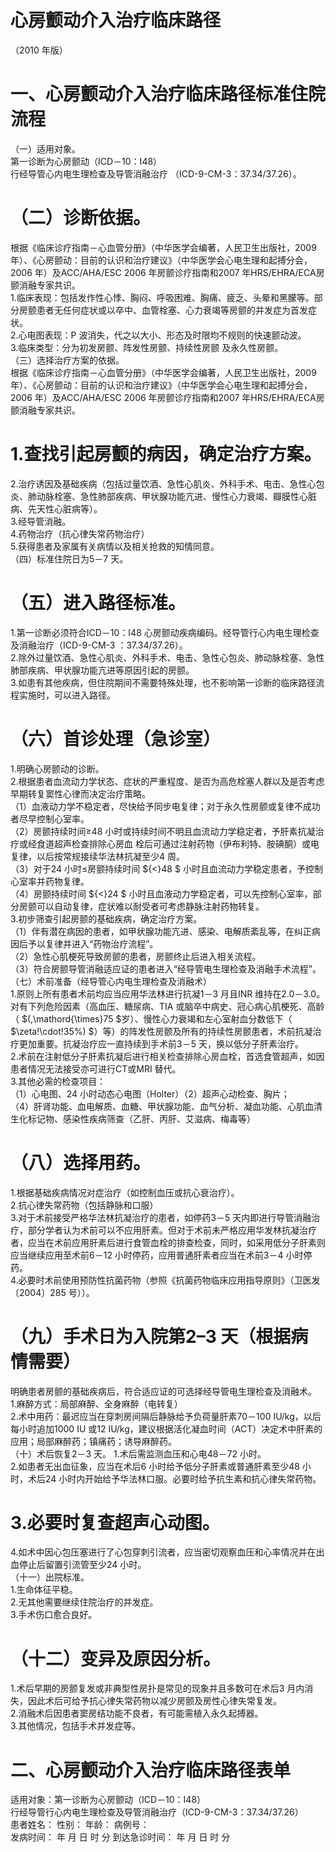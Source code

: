# 心房颤动介入治疗临床路径  
（2010 年版）  
# 一、心房颤动介入治疗临床路径标准住院流程  
（一）适用对象。  
第一诊断为心房颤动（ICD－10：I48）  
行经导管心内电生理检查及导管消融治疗 （ICD-9-CM-3：37.34/37.26）。  
# （二）诊断依据。  
根据《临床诊疗指南－心血管分册》（中华医学会编著，人民卫生出版社，2009 年）、《心房颤动：目前的认识和治疗建议》（中华医学会心电生理和起搏分会，2006 年）及ACC/AHA/ESC 2006 年房颤诊疗指南和2007 年HRS/EHRA/ECA房颤消融专家共识。  
1.临床表现：包括发作性心悸、胸闷、呼吸困难、胸痛、疲乏、头晕和黑朦等。部分房颤患者无任何症状或以卒中、血管栓塞、心力衰竭等房颤的并发症为首发症状。  
2.心电图表现：P 波消失，代之以大小、形态及时限均不规则的快速颤动波。  
3.临床类型：分为初发房颤、阵发性房颤、持续性房颤 及永久性房颤。  
（三）选择治疗方案的依据。  
根据《临床诊疗指南－心血管分册》（中华医学会编著，人民卫生出版社，2009 年）、《心房颤动：目前的认识和治疗建议》（中华医学会心电生理和起搏分会，2006 年）及ACC/AHA/ESC 2006 年房颤诊疗指南和2007 年HRS/EHRA/ECA房颤消融专家共识。  
# 1.查找引起房颤的病因，确定治疗方案。  
2.治疗诱因及基础疾病（包括过量饮酒、急性心肌炎、外科手术、电击、急性心包炎、肺动脉栓塞、急性肺部疾病、甲状腺功能亢进、慢性心力衰竭、瓣膜性心脏病、先天性心脏病等）。  
3.经导管消融。  
4.药物治疗（抗心律失常药物治疗）  
5.获得患者及家属有关病情以及相关抢救的知情同意。  
（四）标准住院日为5－7 天。  
# （五）进入路径标准。  
1.第一诊断必须符合ICD－10：I48 心房颤动疾病编码。经导管行心内电生理检查及消融治疗（ICD-9-CM-3 ：37.34/37.26）。  
2.除外过量饮酒、急性心肌炎、外科手术、电击、急性心包炎、肺动脉栓塞、急性肺部疾病、甲状腺功能亢进等原因引起的房颤。  
3.如患有其他疾病，但住院期间不需要特殊处理，也不影响第一诊断的临床路径流程实施时，可以进入路径。  
# （六）首诊处理（急诊室）  
1.明确心房颤动的诊断。  
2.根据患者血流动力学状态、症状的严重程度、是否为高危栓塞人群以及是否考虑早期转复窦性心律而决定治疗策略。  
（1）血液动力学不稳定者，尽快给予同步电复律；对于永久性房颤或复律不成功者尽早控制心室率。  
（2）房颤持续时间≥48 小时或持续时间不明且血流动力学稳定者，予肝素抗凝治疗或经食道超声检查排除心房血 栓后可通过注射药物（伊布利特、胺碘酮）或电复律，以后按常规接续华法林抗凝至少4 周。  
（3）对于24 小时≤房颤持续时间 ${<}48 $ 小时且血流动力学稳定患者，予控制心室率并药物复律。  
（4）房颤持续时间 ${<}24 $ 小时且血液动力学稳定者，可以先控制心室率，部分房颤可以自动复律，症状难以耐受者可考虑静脉注射药物转复。  
3.初步筛查引起房颤的基础疾病，确定治疗方案。  
（1）伴有潜在病因的患者，如甲状腺功能亢进、感染、电解质紊乱等，在纠正病因后予以复律并进入“药物治疗流程”。  
（2）急性心肌梗死导致房颤的患者，房颤终止后进入相关流程。  
（3）符合房颤导管消融适应证的患者进入“经导管电生理检查及消融手术流程”。  
（七）术前准备（经导管心内电生理检查及消融术）  
1.原则上所有患者术前均应当应用华法林进行抗凝1－3 月且INR 维持在2.0－3.0。对有下列危险因素（高血压、糖尿病、TIA 或脑卒中病史、冠心病心肌梗死、高龄（ $(\,\mathord{\times}75 $岁）、慢性心力衰竭和左心室射血分数低下（ $\zeta\!\cdot\!35\%) $）等）的阵发性房颤及所有的持续性房颤患者，术前抗凝治疗更加重要。抗凝治疗应一直持续到手术前3－5 天，换以低分子肝素治疗。  
2.术前在注射低分子肝素抗凝后进行相关检查排除心房血栓，首选食管超声，如因患者情况无法接受亦可进行CT或MRI 替代。  
3.其他必需的检查项目：  
（1）心电图、24 小时动态心电图（Holter）（2）超声心动检查、胸片；  
（4）肝肾功能、血电解质、血糖、甲状腺功能、血气分析、凝血功能、心肌血清生化标记物、感染性疾病筛查（乙肝、丙肝、艾滋病、梅毒等）  
# （八）选择用药。  
1.根据基础疾病情况对症治疗（如控制血压或抗心衰治疗）。  
2.抗心律失常药物（包括静脉和口服）  
3.对于术前接受严格华法林抗凝治疗的患者，如停药3－5 天内即进行导管消融治疗，部分学者认为术前可以不应用肝素。但对于术前未严格应用华发林抗凝治疗者，应当在术前应用肝素后进行食管血栓的排查检查，同时，如采用低分子肝素则应当继续应用至术前6－12 小时停药，应用普通肝素者应当在术前3－4 小时停药。  
4.必要时术前使用预防性抗菌药物（参照《抗菌药物临床应用指导原则》（卫医发〔2004〕285 号））。  
# （九）手术日为入院第2–3 天（根据病情需要）  
明确患者房颤的基础疾病后，符合适应证的可选择经导管电生理检查及消融术。  
1.麻醉方式：局部麻醉、全身麻醉（电转复）  
2.术中用药：最迟应当在穿刺房间隔后静脉给予负荷量肝素70－100 IU/kg，以后每小时追加1000 IU 或12 IU/kg，建议根据活化凝血时间（ACT）决定术中肝素的应用；局部麻醉药；镇痛药；诱导麻醉药。  
（十）术后恢复2－3 天。 1.术后需监测血压和心电48－72 小时。  
2.如患者无出血征象，应当在术后6 小时给予低分子肝素或普通肝素至少48 小时，术后24 小时内开始给予华法林口服。必要时给予抗生素和抗心律失常药物。  
# 3.必要时复查超声心动图。  
4.如术中因心包压塞进行了心包穿刺引流者，应当密切观察血压和心率情况并在出血停止后留置引流管至少24 小时。  
（十一）出院标准。  
1.生命体征平稳。  
2.无其他需要继续住院治疗的并发症。  
3.手术伤口愈合良好。  
# （十二）变异及原因分析。  
1.术后早期的房颤复发或非典型性房扑是常见的现象并且多数可在术后3 月内消失，因此术后可给予抗心律失常药物以减少房颤及房性心律失常复发。  
2.消融术后因患者窦房结功能不良者，有可能需植入永久起搏器。  
3.其他情况，包括手术并发症等。  
# 二、心房颤动介入治疗临床路径表单  
适用对象：第一诊断为心房颤动（ICD－10：I48）  
行经导管行心内电生理检查及导管消融治疗（ICD-9-CM-3：37.34/37.26）  
患者姓名：            性别：      年龄：      病例号：  
发病时间：      年    月    日    时   分 到达急诊时间：   年   月   日   时   分  
